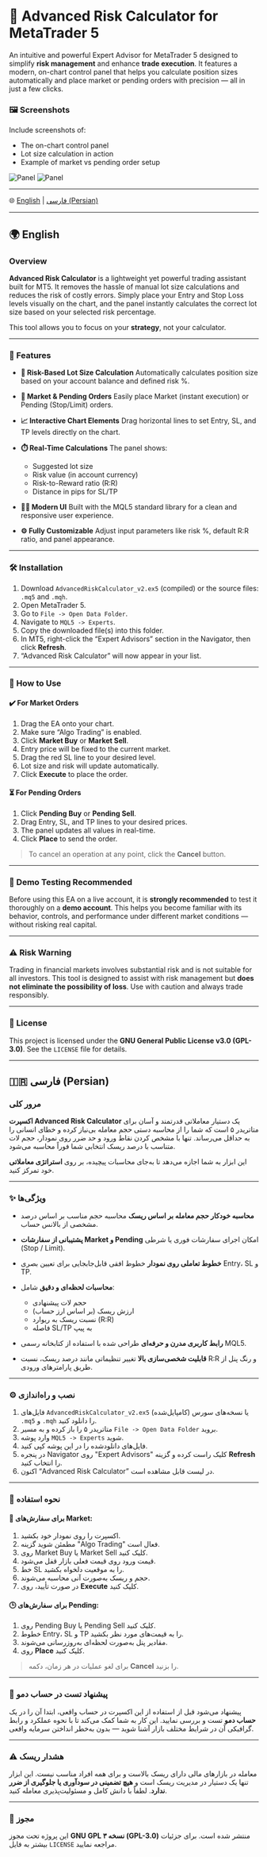# 🔐 Advanced Risk Calculator for MetaTrader 5

An intuitive and powerful Expert Advisor for MetaTrader 5 designed to simplify **risk management** and enhance **trade execution**. It features a modern, on-chart control panel that helps you calculate position sizes automatically and place market or pending orders with precision — all in just a few clicks.



### 🖼️ Screenshots

Include screenshots of:

* The on-chart control panel
* Lot size calculation in action
* Example of market vs pending order setup


![Panel](screenshouts/panel1.png)
![Panel](screenshouts/panel2.png)

---









🌐 [English](#english) | [فارسی (Persian)](#فارسی-persian)

---







## 🌍 English

### Overview

**Advanced Risk Calculator** is a lightweight yet powerful trading assistant built for MT5. It removes the hassle of manual lot size calculations and reduces the risk of costly errors. Simply place your Entry and Stop Loss levels visually on the chart, and the panel instantly calculates the correct lot size based on your selected risk percentage.

This tool allows you to focus on your **strategy**, not your calculator.

---

### 🔑 Features

* **🔢 Risk-Based Lot Size Calculation**
  Automatically calculates position size based on your account balance and defined risk %.

* **🛒 Market & Pending Orders**
  Easily place Market (instant execution) or Pending (Stop/Limit) orders.

* **📈 Interactive Chart Elements**
  Drag horizontal lines to set Entry, SL, and TP levels directly on the chart.

* **⏱️ Real-Time Calculations**
  The panel shows:

  * Suggested lot size
  * Risk value (in account currency)
  * Risk-to-Reward ratio (R\:R)
  * Distance in pips for SL/TP

* **🧑‍💻 Modern UI**
  Built with the MQL5 standard library for a clean and responsive user experience.

* **⚙️ Fully Customizable**
  Adjust input parameters like risk %, default R\:R ratio, and panel appearance.

---

### 🛠 Installation

1. Download `AdvancedRiskCalculator_v2.ex5` (compiled) or the source files: `.mq5` and `.mqh`.
2. Open MetaTrader 5.
3. Go to `File -> Open Data Folder`.
4. Navigate to `MQL5 -> Experts`.
5. Copy the downloaded file(s) into this folder.
6. In MT5, right-click the “Expert Advisors” section in the Navigator, then click **Refresh**.
7. “Advanced Risk Calculator” will now appear in your list.

---

### 🚀 How to Use

#### ✔️ For Market Orders

1. Drag the EA onto your chart.
2. Make sure “Algo Trading” is enabled.
3. Click **Market Buy** or **Market Sell**.
4. Entry price will be fixed to the current market.
5. Drag the red SL line to your desired level.
6. Lot size and risk will update automatically.
7. Click **Execute** to place the order.

#### ⏳ For Pending Orders

1. Click **Pending Buy** or **Pending Sell**.
2. Drag Entry, SL, and TP lines to your desired prices.
3. The panel updates all values in real-time.
4. Click **Place** to send the order.

> To cancel an operation at any point, click the **Cancel** button.

---

### 🧪 Demo Testing Recommended

Before using this EA on a live account, it is **strongly recommended** to test it thoroughly on a **demo account**. This helps you become familiar with its behavior, controls, and performance under different market conditions — without risking real capital.

---

### ⚠️ Risk Warning

Trading in financial markets involves substantial risk and is not suitable for all investors. This tool is designed to assist with risk management but **does not eliminate the possibility of loss**. Use with caution and always trade responsibly.

---

### 📄 License

This project is licensed under the **GNU General Public License v3.0 (GPL-3.0)**. See the `LICENSE` file for details.

---

## 🇮🇷 فارسی (Persian)

### مرور کلی

**اکسپرت Advanced Risk Calculator** یک دستیار معاملاتی قدرتمند و آسان برای متاتریدر ۵ است که شما را از محاسبه دستی حجم معامله بی‌نیاز کرده و خطای انسانی را به حداقل می‌رساند. تنها با مشخص کردن نقاط ورود و حد ضرر روی نمودار، حجم لات متناسب با درصد ریسک انتخابی شما فوراً محاسبه می‌شود.

این ابزار به شما اجازه می‌دهد تا به‌جای محاسبات پیچیده، بر روی **استراتژی معاملاتی** خود تمرکز کنید.

---

### ✨ ویژگی‌ها

* **محاسبه خودکار حجم معامله بر اساس ریسک**
  محاسبه حجم مناسب بر اساس درصد مشخصی از بالانس حساب.

* **پشتیبانی از سفارشات Market و Pending**
  امکان اجرای سفارشات فوری یا شرطی (Stop / Limit).

* **خطوط تعاملی روی نمودار**
  خطوط افقی قابل‌جابجایی برای تعیین بصری Entry، SL و TP.

* **محاسبات لحظه‌ای و دقیق**
  شامل:

  * حجم لات پیشنهادی
  * ارزش ریسک (بر اساس ارز حساب)
  * نسبت ریسک به ریوارد (R\:R)
  * فاصله SL/TP به پیپ

* **رابط کاربری مدرن و حرفه‌ای**
  طراحی شده با استفاده از کتابخانه رسمی MQL5.

* **قابلیت شخصی‌سازی بالا**
  تغییر تنظیماتی مانند درصد ریسک، نسبت R\:R و رنگ پنل از طریق پارامترهای ورودی.

---

### ⚙️ نصب و راه‌اندازی

1. فایل‌های `AdvancedRiskCalculator_v2.ex5` (کامپایل‌شده) یا نسخه‌های سورس `.mq5` و `.mqh` را دانلود کنید.
2. متاتریدر ۵ را باز کرده و به مسیر `File -> Open Data Folder` بروید.
3. وارد پوشه `MQL5 -> Experts` شوید.
4. فایل‌های دانلودشده را در این پوشه کپی کنید.
5. در پنجره Navigator روی "Expert Advisors" کلیک راست کرده و گزینه **Refresh** را انتخاب کنید.
6. اکنون “Advanced Risk Calculator” در لیست قابل مشاهده است.

---

### 🚀 نحوه استفاده

#### 📌 برای سفارش‌های Market:

1. اکسپرت را روی نمودار خود بکشید.
2. مطمئن شوید گزینه "Algo Trading" فعال است.
3. روی Market Buy یا Market Sell کلیک کنید.
4. قیمت ورود روی قیمت فعلی بازار قفل می‌شود.
5. خط SL را به موقعیت دلخواه بکشید.
6. حجم و ریسک به‌صورت آنی محاسبه می‌شوند.
7. در صورت تأیید، روی **Execute** کلیک کنید.

#### 🕒 برای سفارش‌های Pending:

1. روی Pending Buy یا Pending Sell کلیک کنید.
2. خطوط Entry، SL و TP را به قیمت‌های مورد نظر بکشید.
3. مقادیر پنل به‌صورت لحظه‌ای به‌روزرسانی می‌شوند.
4. روی **Place** کلیک کنید.

> برای لغو عملیات در هر زمان، دکمه **Cancel** را بزنید.

---

### 🧪 پیشنهاد تست در حساب دمو

پیشنهاد می‌شود قبل از استفاده از این اکسپرت در حساب واقعی، ابتدا آن را در یک **حساب دمو** تست و بررسی نمایید. این کار به شما کمک می‌کند تا با نحوه عملکرد و رابط گرافیکی آن در شرایط مختلف بازار آشنا شوید — بدون به‌خطر انداختن سرمایه واقعی.


---

### ⚠️ هشدار ریسک

معامله در بازارهای مالی دارای ریسک بالاست و برای همه افراد مناسب نیست. این ابزار تنها یک دستیار در مدیریت ریسک است و **هیچ تضمینی در سودآوری یا جلوگیری از ضرر ندارد**. لطفاً با دانش کامل و مسئولیت‌پذیری معامله کنید.

---

### 📄 مجوز

این پروژه تحت مجوز **GNU GPL نسخه ۳ (GPL-3.0)** منتشر شده است. برای جزئیات بیشتر به فایل `LICENSE` مراجعه نمایید.
